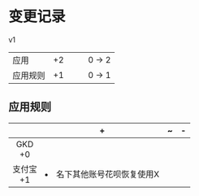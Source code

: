 # 变更记录

v1

||||||
|-|:-:|:-:|:-:|:-:|
|应用|+2|||0 -> 2|
|应用规则|+1|||0 -> 1|

## 应用规则

||+|~|-|
|:-:|-|-|-|
|GKD<br>+0||||
|支付宝<br>+1|<li>名下其他账号花呗恢复使用X|||
